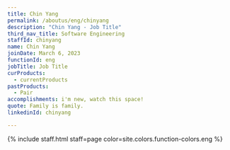```yaml
---
title: Chin Yang
permalink: /aboutus/eng/chinyang
description: "Chin Yang - Job Title"
third_nav_title: Software Engineering
staffId: chinyang
name: Chin Yang
joinDate: March 6, 2023
functionId: eng
jobTitle: Job Title
curProducts:
  - currentProducts
pastProducts:
  - Pair
accomplishments: i'm new, watch this space!
quote: Family is family.
linkedinId: chinyang

---
```


{% include staff.html staff=page color=site.colors.function-colors.eng %}
